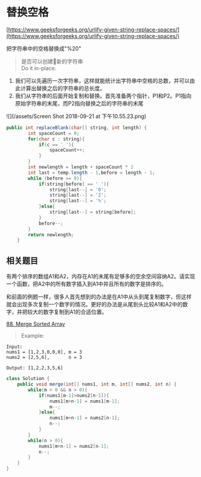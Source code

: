 # 替换空格

[https://www.geeksforgeeks.org/urlify-given-string-replace-spaces/](https://www.geeksforgeeks.org/urlify-given-string-replace-spaces/)

把字符串中的空格替换成"%20"

> 是否可以创建新的字符串  
> Do it in-place.

1. 我们可以先遍历一次字符串，这样就能统计出字符串中空格的总数，并可以由此计算出替换之后的字符串的总长度。
2. 我们从字符串的后面开始复制和替换。首先准备两个指针，P1和P2。P1指向原始字符串的末尾，而P2指向替换之后的字符串的末尾

![](/assets/Screen Shot 2018-09-21 at 下午10.55.23.png)

```java
public int replaceBlank(char[] string, int length) {
        int spaceCount = 0;
        for(char c : string){
            if(c == ' '){
                spaceCount++;
            }
        }
        int newlength = length + spaceCount * 2
        int last = temp.length - 1,before = length - 1;
        while (before >= 0){
            if(string[before] == ' '){
                string[last--] = '0';
                string[last--] = '2';
                string[last--] = '%';
            }else{
                string[last--] = string[before];
            }
            before--;
        }
        return newlength;
    }
```
## 相关题目
有两个排序的数组A1和A2，内存在A1的末尾有足够多的空余空间容纳A2。请实现一个函数，把A2中的所有数字插入到A1中并且所有的数字是排序的。

和前面的例题一样，很多人首先想到的办法是在A1中从头到尾复制数字，但这样就会出现多次复制一个数字的情况。更好的办法是从尾到头比较A1和A2中的数字，并把较大的数字复制到A1的合适位置。


[88. Merge Sorted Array](https://leetcode.com/problems/merge-sorted-array/description/)

>Example:

```
Input:
nums1 = [1,2,3,0,0,0], m = 3
nums2 = [2,5,6],       n = 3

Output: [1,2,2,3,5,6]
```

```java
class Solution {
    public void merge(int[] nums1, int m, int[] nums2, int n) {
        while(m > 0 && n > 0){
            if(nums1[m-1]>nums2[n-1]){
                nums1[m+n-1] = nums1[m-1];
                m--;
            }else{
                nums1[m+n-1] = nums2[n-1];
                n--;
            }
        }
        while(n > 0){
            nums1[m+n-1] = nums2[n-1];
            n--;
        }
    }
}
```
